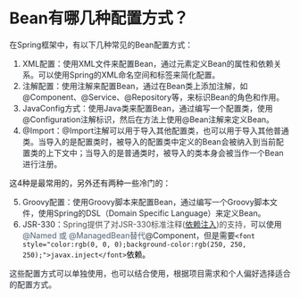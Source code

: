 # Bean有哪几种配置方式？

<font style="color:rgb(36, 41, 47);">在Spring框架中，有以下几种常见的Bean配置方式：</font>

1. <font style="color:rgb(36, 41, 47);">XML配置：使用XML文件来配置Bean，通过<bean>元素定义Bean的属性和依赖关系。可以使用Spring的XML命名空间和标签来简化配置。</font>
2. <font style="color:rgb(36, 41, 47);">注解配置：使用注解来配置Bean，通过在Bean类上添加注解，如@Component、@Service、@Repository等，来标识Bean的角色和作用。</font>
3. <font style="color:rgb(36, 41, 47);">JavaConfig方式：使用Java类来配置Bean，通过编写一个配置类，使用@Configuration注解标识，然后在方法上使用@Bean注解来定义Bean。</font>
4. <font style="color:rgb(36, 41, 47);">@Import：</font><font style="color:rgb(36, 41, 47);">@Import注解可以用于导入其他配置类，也可以用于导入其他普通类。当导入的是配置类时，被导入的配置类中定义的Bean会被纳入到当前配置类的上下文中；当导入的是普通类时，被导入的类本身会被当作一个Bean进行注册。</font>

这4种是最常用的，另外还有两种一些冷门的：

5. <font style="color:rgb(36, 41, 47);">Groovy配置：使用Groovy脚本来配置Bean，通过编写一个Groovy脚本文件，使用Spring的DSL（Domain Specific Language）来定义Bean。</font>
6. <font style="color:rgb(36, 41, 47);">JSR-330：</font><font style="color:rgb(77, 77, 77);">Spring提供了对JSR-330标准注释(</font>[<font style="color:rgb(36, 41, 47);">依赖注入</font>](https://so.csdn.net/so/search?q=%E4%BE%9D%E8%B5%96%E6%B3%A8%E5%85%A5&spm=1001.2101.3001.7020)<font style="color:rgb(77, 77, 77);">)的支持，</font><font style="color:rgb(36, 41, 47);">可以使用</font><font style="color:rgb(86, 101, 115);background-color:rgb(246, 248, 250);">@Named 或 @ManagedBean替代</font><font style="color:rgb(36, 41, 47);">@Component，但是需要</font>`<font style="color:rgb(0, 0, 0);background-color:rgb(250, 250, 250);">javax.inject</font>`<font style="color:rgb(0, 0, 0);background-color:rgb(250, 250, 250);">依赖。</font>

<font style="color:rgb(36, 41, 47);">这些配置方式可以单独使用，也可以结合使用，根据项目需求和个人偏好选择适合的配置方式。</font>
